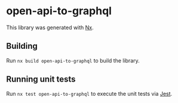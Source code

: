# open-api-to-graphql

This library was generated with [Nx](https://nx.dev).

## Building

Run `nx build open-api-to-graphql` to build the library.

## Running unit tests

Run `nx test open-api-to-graphql` to execute the unit tests via [Jest](https://jestjs.io).
